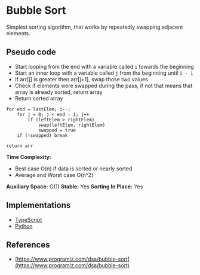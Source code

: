 # Bubble Sort #

Simplest sorting algorithm, that works by repeatedly swapping adjacent elements.

## Pseudo code ##

- Start looping from the end with a variable called `i` towards the beginning
- Start an inner loop with a variable called `j` from the beginning until `i - 1`
- If arr[j] is greater then arr[j+1], swap those two values
- Check if elements were swapped during the pass, if not that means that array is already sorted, return array
- Return sorted array

```pseudo
for end = lastElem; i--;
    for j = 0; j < end - 1; j++
        if (leftElem > rightElem)
            swap(leftElem, rightElem)
            swapped = true
    if (!swapped) break

return arr
```

**Time Complexity:**

- Best case O(n) if data is sorted or nearly sorted
- Average and Worst case O(n^2)

**Auxiliary Space:** O(1)
**Stable:** Yes
**Sorting In Place:** Yes

## Implementations ##

- [TypeScript](bubbleSort.ts)
- [Python](bubble_sort.py)

## References ##

- [https://www.programiz.com/dsa/bubble-sort](https://www.programiz.com/dsa/bubble-sort)
